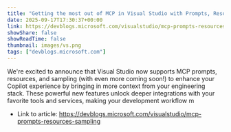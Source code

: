 ```yaml
---
title: "Getting the most out of MCP in Visual Studio with Prompts, Resources, and Sampling"
date: 2025-09-17T17:30:37+00:00
link: https://devblogs.microsoft.com/visualstudio/mcp-prompts-resources-sampling
showShare: false
showReadTime: false
thumbnail: images/vs.png
tags: ["devblogs.microsoft.com"]
---
```

We're excited to announce that Visual Studio now supports MCP prompts, resources, and sampling (with even more coming soon!) to enhance your Copilot experience by bringing in more context from your engineering stack. These powerful new features unlock deeper integrations with your favorite tools and services, making your development workflow m

- Link to article: https://devblogs.microsoft.com/visualstudio/mcp-prompts-resources-sampling